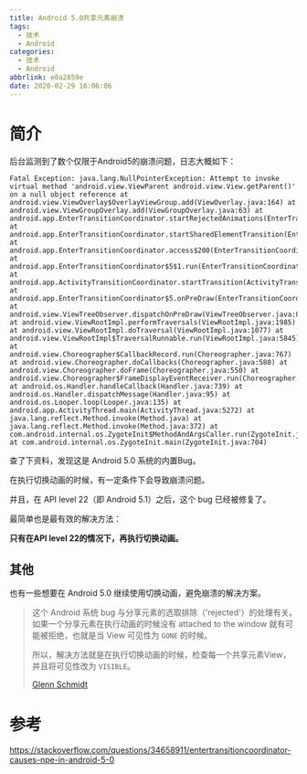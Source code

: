 ```yaml
---
title: Android 5.0共享元素崩溃
tags:
  - 技术
  - Android
categories:
  - 技术
  - Android
abbrlink: e0a2859e
date: 2020-02-29 16:06:06
---
```


# 简介

后台监测到了数个仅限于Android5的崩溃问题，日志大概如下：

```
Fatal Exception: java.lang.NullPointerException: Attempt to invoke virtual method 'android.view.ViewParent android.view.View.getParent()' on a null object reference at android.view.ViewOverlay$OverlayViewGroup.add(ViewOverlay.java:164) at android.view.ViewGroupOverlay.add(ViewGroupOverlay.java:63) at android.app.EnterTransitionCoordinator.startRejectedAnimations(EnterTransitionCoordinator.java:598) at android.app.EnterTransitionCoordinator.startSharedElementTransition(EnterTransitionCoordinator.java:325) at android.app.EnterTransitionCoordinator.access$200(EnterTransitionCoordinator.java:42) at android.app.EnterTransitionCoordinator$5$1.run(EnterTransitionCoordinator.java:389) at android.app.ActivityTransitionCoordinator.startTransition(ActivityTransitionCoordinator.java:698) at android.app.EnterTransitionCoordinator$5.onPreDraw(EnterTransitionCoordinator.java:386) at android.view.ViewTreeObserver.dispatchOnPreDraw(ViewTreeObserver.java:847) at android.view.ViewRootImpl.performTraversals(ViewRootImpl.java:1985) at android.view.ViewRootImpl.doTraversal(ViewRootImpl.java:1077) at android.view.ViewRootImpl$TraversalRunnable.run(ViewRootImpl.java:5845) at android.view.Choreographer$CallbackRecord.run(Choreographer.java:767) at android.view.Choreographer.doCallbacks(Choreographer.java:580) at android.view.Choreographer.doFrame(Choreographer.java:550) at android.view.Choreographer$FrameDisplayEventReceiver.run(Choreographer.java:753) at android.os.Handler.handleCallback(Handler.java:739) at android.os.Handler.dispatchMessage(Handler.java:95) at android.os.Looper.loop(Looper.java:135) at android.app.ActivityThread.main(ActivityThread.java:5272) at java.lang.reflect.Method.invoke(Method.java) at java.lang.reflect.Method.invoke(Method.java:372) at com.android.internal.os.ZygoteInit$MethodAndArgsCaller.run(ZygoteInit.java:909) at com.android.internal.os.ZygoteInit.main(ZygoteInit.java:704)
```

查了下资料，发现这是 Android 5.0 系统的内置Bug。

在执行切换动画的时候，有一定条件下会导致崩溃问题。

并且，在 API level 22（即 Android 5.1）之后，这个  bug 已经被修复了。



最简单也是最有效的解决方法：

**只有在API level 22的情况下，再执行切换动画。**



## 其他

也有一些想要在 Android 5.0 继续使用切换动画，避免崩溃的解决方案。

> 这个 Android 系统 bug 与分享元素的选取排除（'rejected'）的处理有关。如果一个分享元素在执行动画的时候没有 attached to the window 就有可能被拒绝，也就是当 View 可见性为 `GONE` 的时候。
>
> 
>
> 所以，解决方法就是在执行切换动画的时候，检查每一个共享元素View，并且将可见性改为 `VISIBLE`。
>
> [Glenn Schmidt](https://stackoverflow.com/users/1435436/glenn-schmidt)



# 参考

https://stackoverflow.com/questions/34658911/entertransitioncoordinator-causes-npe-in-android-5-0